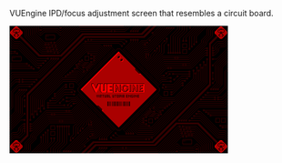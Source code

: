 VUEngine IPD/focus adjustment screen that resembles a circuit board.

![](https://raw.githubusercontent.com/VUEngine/VUEngine-Plugins/master/states/splash/AdjustmentScreenVUEngine/preview.png)
